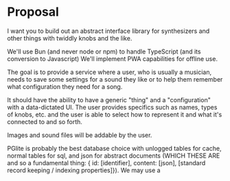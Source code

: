 # Proposal

I want you to build out an abstract interface library for synthesizers and other things with twiddly knobs and the like.

We'll use Bun (and never node or npm) to handle TypeScript (and its conversion to Javascript)
We'll implement PWA capabilities for offline use.

The goal is to provide a service where a user, who is usually a musician, needs to save some settings for a sound they like or to help them remember what configuration they need for a song.

It should have the ability to have a generic "thing" and a "configuration" with a data-dictated UI. The user provides specifics such as names, types of knobs, etc. and the user is able to select how to represent it and what it's connected to and so forth.

Images and sound files will be addable by the user.

PGlite is probably the best database choice with unlogged tables for cache, normal tables for sql, and json for abstract documents (WHICH THESE ARE and so a fundamental thing: { id: [identifier], content: [json], [standard record keeping / indexing properties]}). We may use a 
